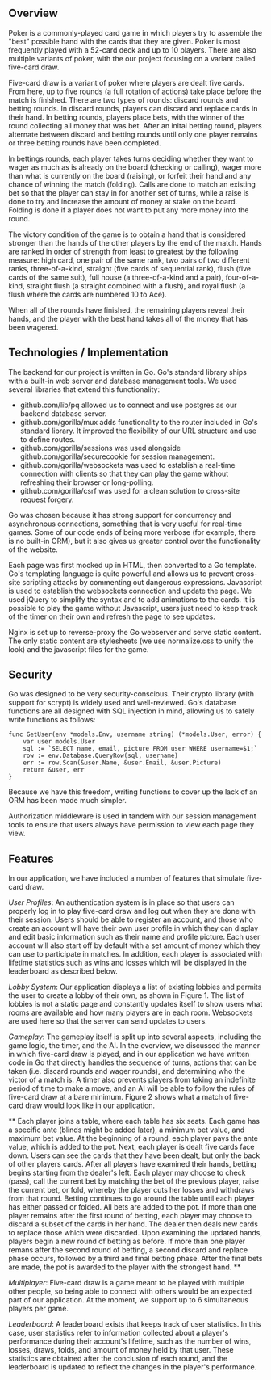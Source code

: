 ## Overview

Poker is a commonly-played card game in which players try to assemble the "best" possible hand with the cards that they are given. Poker is most frequently played with a 52-card deck and up to 10 players. There are also multiple variants of poker, with the our project focusing on a variant called five-card draw.

Five-card draw is a variant of poker where players are dealt five cards. From here, up to five rounds (a full rotation of actions) take place before the match is finished. There are two types of rounds: discard rounds and betting rounds. In discard rounds, players can discard and replace cards in their hand. In betting rounds, players place bets, with the winner of the round collecting all money that was bet. After an inital betting round, players alternate between discard and betting rounds until only one player remains or three betting rounds have been completed.

In bettings rounds, each player takes turns deciding whether they want to wager as much as is already on the board (checking or calling), wager more than what is currently on the board (raising), or forfeit their hand and any chance of winning the match (folding). Calls are done to match an existing bet so that the player can stay in for another set of turns, while a raise is done to try and increase the amount of money at stake on the board. Folding is done if a player does not want to put any more money into the round.

The victory condition of the game is to obtain a hand that is considered stronger than the hands of the other players by the end of the match. Hands are ranked in order of strength from least to greatest by the following measure: high card, one pair of the same rank, two pairs of two different ranks, three-of-a-kind, straight (five cards of sequential rank), flush (five cards of the same suit), full house (a three-of-a-kind and a pair), four-of-a-kind, straight flush (a straight combined with a flush), and royal flush (a flush where the cards are numbered 10 to Ace).

When all of the rounds have finished, the remaining players reveal their hands, and the player with the best hand takes all of the money that has been wagered.


## Technologies / Implementation

The backend for our project is written in Go. Go's standard library ships with a built-in web server and database management tools. We used several libraries that extend this functionality:

* github.com/lib/pq allowed us to connect and use postgres as our backend database server.
* github.com/gorilla/mux adds functionality to the router included in Go's standard library. It improved the flexibility of our URL structure and use to define routes.
* github.com/gorilla/sessions was used alongside github.com/gorilla/securecookie for session management.
* github.com/gorilla/websockets was used to establish a real-time connection with clients so that they can play the game without refreshing their browser or long-polling.
* github.com/gorilla/csrf was used for a clean solution to cross-site request forgery.

Go was chosen because it has strong support for concurrency and asynchronous connections, something that is very useful for real-time games. Some of our code ends of being more verbose (for example, there is no built-in ORM), but it also gives us greater control over the functionality of the website.

Each page was first mocked up in HTML, then converted to a Go template. Go's templating language is quite powerful and allows us to prevent cross-site scripting attacks by commenting out dangerous expressions. Javascript is used to establish the websockets connection and update the page. We used jQuery to simplify the syntax and to add animations to the cards. It is possible to play the game without Javascript, users just need to keep track of the timer on their own and refresh the page to see updates. 

Nginx is set up to reverse-proxy the Go webserver and serve static content. The only static content are stylesheets (we use normalize.css to unify the look) and the javascript files for the game.


## Security

Go was designed to be very security-conscious. Their crypto library (with support for scrypt) is widely used and well-reviewed. Go's database functions are all designed with SQL injection in mind, allowing us to safely write functions as follows:

	func GetUser(env *models.Env, username string) (*models.User, error) {
		var user models.User
		sql := `SELECT name, email, picture FROM user WHERE username=$1;`
		row := env.Database.QueryRow(sql, username)
		err := row.Scan(&user.Name, &user.Email, &user.Picture)
		return &user, err
	}

Because we have this freedom, writing functions to cover up the lack of an ORM has been made much simpler.

Authorization middleware is used in tandem with our session management tools to ensure that users always have permission to view each page they view.


## Features

In our application, we have included a number of features that simulate five-card draw.

*User Profiles*: An authentication system is in place so that users can properly log in to play five-card draw and log out when they are done with their session. Users should be able to register an account, and those who create an account will have their own user profile in which they can display and edit basic information such as their name and profile picture. Each user account will also start off by default with a set amount of money which they can use to participate in matches. In addition, each player is associated with lifetime statistics such as wins and losses which will be displayed in the leaderboard as described below.

*Lobby System*: Our application displays a list of existing lobbies and permits the user to create a lobby of their own, as shown in Figure 1. The list of lobbies is not a static page and constantly updates itself to show users what rooms are available and how many players are in each room. Websockets are used here so that the server can send updates to users.

*Gameplay*: The gameplay itself is split up into several aspects, including the game logic, the timer, and the AI. In the overview, we discussed the manner in which five-card draw is played, and in our application we have written code in Go that directly handles the sequence of turns, actions that can be taken (i.e. discard rounds and wager rounds), and determining who the victor of a match is. A timer also prevents players from taking an indefinite period of time to make a move, and an AI will be able to follow the rules of five-card draw at a bare minimum. Figure 2 shows what a match of five-card draw would look like in our application.

**
Each player joins a table, where each table has six seats.
Each game has a specific ante (blinds might be added later), a minimum bet value, and maximum bet value. 
At the beginning of a round, each player pays the ante value, which is added to the pot. Next, each player is dealt five cards face down. Users can see the cards that they have been dealt, but only the back of other players cards.
After all players have examined their hands, betting begins starting from the dealer's left. 
Each player may choose to check (pass), call the current bet by matching the bet of the previous player, raise the current bet, or fold, whereby the player cuts her losses and withdraws from that round.
Betting continues to go around the table until each player has either passed or folded. All bets are added to the pot.
If more than one player remains after the first round of betting, each player may choose to discard a subset of the cards in her hand.
The dealer then deals new cards to replace those which were discarded. Upon examining the updated hands, players begin a new round of betting as before.
If more than one player remans after the second round of betting, a second discard and replace phase occurs, followed by a third and final betting phase.
After the final bets are made, the pot is awarded to the player with the strongest hand.
**

*Multiplayer*: Five-card draw is a game meant to be played with multiple other people, so being able to connect with others would be an expected part of our application. At the moment, we support up to 6 simultaneous players per game.

*Leaderboard*: A leaderboard exists that keeps track of user statistics. In this case, user statistics refer to information collected about a player's performance during their account's lifetime, such as the number of wins, losses, draws, folds, and amount of money held by that user. These statistics are obtained after the conclusion of each round, and the leaderboard is updated to reflect the changes in the player's performance.
